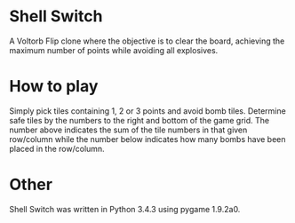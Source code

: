 # Shell Switch
A Voltorb Flip clone where the objective is to clear the board, achieving the maximum number of points while avoiding all explosives.

# How to play
Simply pick tiles containing 1, 2 or 3 points and avoid bomb tiles. Determine safe tiles by the numbers to the right and bottom of the game grid. The number above indicates the sum of the tile numbers in that given row/column while the number below indicates how many bombs have been placed in the row/column.

# Other
Shell Switch was written in Python 3.4.3 using pygame 1.9.2a0.
